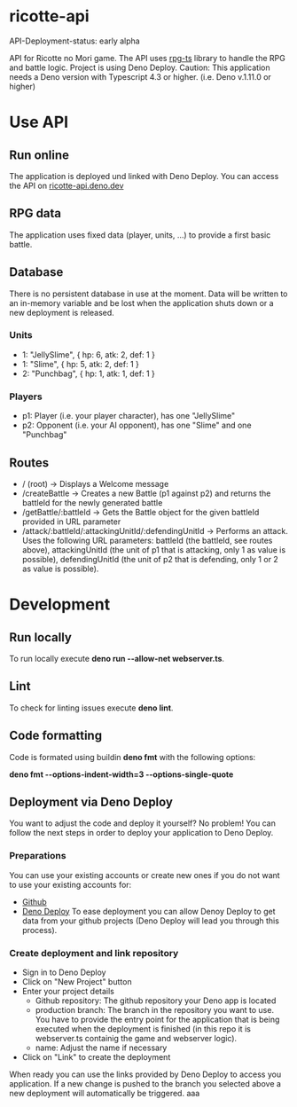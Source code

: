 # ricotte-api

API-Deployment-status: early alpha

API for Ricotte no Mori game. The API uses
[rpg-ts](https://github.com/sgohlke/rpg-ts) library to handle the RPG and battle
logic. Project is using Deno Deploy. Caution: This application needs a Deno
version with Typescript 4.3 or higher. (i.e. Deno v.1.11.0 or higher)

# Use API

## Run online

The application is deployed und linked with Deno Deploy. You can access the API
on [ricotte-api.deno.dev](https://ricotte-api.deno.dev/)

## RPG data

The application uses fixed data (player, units, ...) to provide a first basic
battle.

## Database

There is no persistent database in use at the moment. Data will be written to an
in-memory variable and be lost when the application shuts down or a new
deployment is released.

### Units

- 1: "JellySlime", { hp: 6, atk: 2, def: 1 }
- 1: "Slime", { hp: 5, atk: 2, def: 1 }
- 2: "Punchbag", { hp: 1, atk: 1, def: 1 }

### Players

- p1: Player (i.e. your player character), has one "JellySlime"
- p2: Opponent (i.e. your AI opponent), has one "Slime" and one "Punchbag"

## Routes

- / (root) -> Displays a Welcome message
- /createBattle -> Creates a new Battle (p1 against p2) and returns the battleId
  for the newly generated battle
- /getBattle/:battleId -> Gets the Battle object for the given battleId provided
  in URL parameter
- /attack/:battleId/:attackingUnitId/:defendingUnitId -> Performs an attack.
  Uses the following URL parameters: battleId (the battleId, see routes above),
  attackingUnitId (the unit of p1 that is attacking, only 1 as value is
  possible), defendingUnitId (the unit of p2 that is defending, only 1 or 2 as
  value is possible).

# Development

## Run locally

To run locally execute **deno run --allow-net webserver.ts**.

## Lint

To check for linting issues execute **deno lint**.

## Code formatting

Code is formated using buildin **deno fmt** with the following options:

**deno fmt --options-indent-width=3 --options-single-quote**

## Deployment via Deno Deploy

You want to adjust the code and deploy it yourself? No problem! You can follow
the next steps in order to deploy your application to Deno Deploy.

### Preparations

You can use your existing accounts or create new ones if you do not want to use
your existing accounts for:

- [Github](https://github.com/)
- [Deno Deploy](https://deno.com/deploy/) To ease deployment you can allow Denoy
  Deploy to get data from your github projects (Deno Deploy will lead you
  through this process).

### Create deployment and link repository

- Sign in to Deno Deploy
- Click on "New Project" button
- Enter your project details
  - Github repository: The github repository your Deno app is located
  - production branch: The branch in the repository you want to use. You have to
    provide the entry point for the application that is being executed when the
    deployment is finished (in this repo it is webserver.ts containig the game
    and webserver logic).
  - name: Adjust the name if necessary
- Click on "Link" to create the deployment

When ready you can use the links provided by Deno Deploy to access you
application. If a new change is pushed to the branch you selected above a new
deployment will automatically be triggered. aaa

